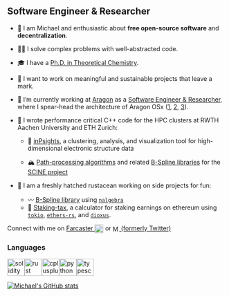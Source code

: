 ## Software Engineer & Researcher

- 👋 I am Michael and enthusiastic about **free open-source software** and **decentralization**.

- 👨‍💻 I solve complex problems with well-abstracted code.

- 🎓 I have a [Ph.D. in Theoretical Chemistry](https://publications.rwth-aachen.de/record/829410/files/829410.pdf).

- 🌱 I want to work on meaningful and sustainable projects that leave a mark.

- 🦅 I’m currently working at [Aragon](https://aragon.org) as a [Software Engineer & Researcher](https://blog.aragon.org/welcoming-michael-heuer-as-solidity-developer-and-researcher-at-the-aragon-association/), where I spear-head the architecture of Aragon OSx ([1](https://github.com/aragon/osx), [2](https://github.com/aragon/osx-commons), [3](https://github.com/aragon/osx-plugin-template-hardhat)).

- 🧙 I wrote performance critical C++ code for the HPC clusters at RWTH Aachen University and ETH Zurich:

  - 🔱 [inPsights](https://github.com/luechow-group/inPsights), a clustering, analysis, and visualization tool for high-dimensional electronic structure data

  - 🏔️ [Path-processing algorithms](https://arxiv.org/abs/1801.02100) and related [B-Spline libraries](https://github.com/qcscine/utilities/tree/master/src/Utils/Utils/Math/BSplines) for the [SCINE project](https://scine.ethz.ch)

- 🦀 I am a freshly hatched rustacean working on side projects for fun:

  - 〰️ [B-Spline library](https://docs.rs/bsplines) using [`nalgebra`](https://crates.io/crates/nalgebra)
  - 🧾 [Staking-tax](https://github.com/Michael-A-Heuer/staking-tax), a calculator for staking earnings on ethereum using [`tokio`](https://crates.io/crates/tokio), [`ethers-rs`](https://crates.io/crates/ethers), and [`dioxus`](https://crates.io/crates/dioxus).



Connect with me on [Farcaster <img align="center" src="https://avatars.githubusercontent.com/u/98775309" alt="heuer.eth" height="20" width="20"/>](https://warpcast.com/heuer.eth) or [<img align="center" src="https://upload.wikimedia.org/wikipedia/commons/c/ce/X_logo_2023.svg" alt="Michael_A_Heuer" height="15" width="15"/> (formerly Twitter)](https://twitter.com/Michael_A_Heuer)

### Languages

<a href="https://soliditylang.org"><img
  src="https://cdn.jsdelivr.net/gh/devicons/devicon@latest/icons/solidity/solidity-plain.svg"
  alt="solidity"
  width="40"
  height="40"
/></a><a href="https://rust-lang.org"><img
  src="https://cdn.jsdelivr.net/gh/devicons/devicon@latest/icons/rust/rust-original.svg"
  alt="rust"
  width="40"
  height="40"
/></a><a href="https://isocpp.org"><img
  src="https://cdn.jsdelivr.net/gh/devicons/devicon@latest/icons/cplusplus/cplusplus-original.svg"
  alt="cplusplus"
  width="40"
  height="40"
/></a><a href="https://www.python.org"><img
  src="https://cdn.jsdelivr.net/gh/devicons/devicon@latest/icons/python/python-original.svg"
  alt="python"
  width="40"
  height="40"
/></a><a href="https://www.typescriptlang.org"><img
  src="https://cdn.jsdelivr.net/gh/devicons/devicon@latest/icons/typescript/typescript-original.svg"
  alt="typescript"
  width="40"
  height="40"
/>

[![Michael's GitHub stats](https://github-readme-stats.vercel.app/api?username=Michael-A-Heuer)](https://github.com/Michael-A-Heuer/github-readme-stats)
